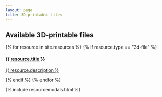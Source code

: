 ```yaml
---
layout: page
title: 3D printable files
---
```


## Available 3D-printable files



<div>
{% for resource in site.resources %}
{% if resource.type == "3d-file" %}
    <div class="col-md col-sm-11 portfolio-item effect1">
        <a href="#r{{ forloop.index }}" class="portfolio-link" data-toggle="modal">
            <img src="{{ resource.image }}" class="img-fluid grid-img" alt="">
            <div class="portfolio-caption">
                <h4>{{ resource.title }}</h4>
                <p class="text-muted">{{ resource.description }}</p>
           </div>
        </a>                  
    </div>
{% endif %}
{% endfor %}
</div>

{% include resourcemodals.html %}